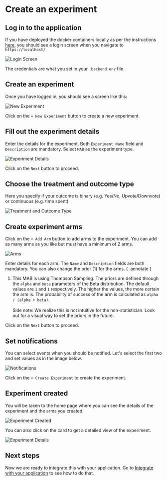 # Create an experiment

## Log in to the application

If you have deployed the docker containers locally as per the instructions [here](../../deploying.md), you should see a login screen when you navigate to `https://localhost/`

![Login Screen](../../images/login.png)

The credentials are what you set in your `.backend.env` file.


## Create an experiment

Once you have logged in, you should see a screen like this:

![New Experiment](../../images/create_experiment/new_experiment.png)

Click on the `+ New Experiment` button to create a new experiment.

## Fill out the experiment details

Enter the details for the experiment. Both `Experiment Name` field and `Description` are mandatory. Select `MAB` as the experiment type.

![Experiment Details](../../images/create_experiment/basic_details.png)

Click on the `Next` button to proceed.

## Choose the treatment and outcome type

Here you specify if your outcome is binary (e.g. Yes/No, Upvote/Downvote) or continuous (e.g. time spent)

![Treatment and Outcome Type](../../images/create_experiment/priors.png)

## Create experiment arms

Click on the `+ Add Arm` button to add arms to the experiment. You can add as many arms as you like but must have a minimum of 2 arms.

![Arms](../../images/create_experiment/arms.png)

Enter details for each arm. The `Name` and `Description` fields are both mandatory. You can also change the prior (1) for the arms.
{ .annotate }

1. This MAB is using Thompson Sampling. The priors are defined through the `alpha` and `beta` parameters of the Beta distribution. The default values are `1` and `1` respectively. The higher the values, the more certain the arm is. The probability of success of the arm is calculated as `alpha / (alpha + beta)`. <br><br>Side note: We realize this is not intuitive for the non-statistician. Look out for a visual way to set the priors in the future.

Click on the `Next` button to proceed.

## Set notifications

You can select events when you should be notified. Let's select the first two and set values as in the image below.

![Notifications](../../images/create_experiment/notifications.png)

Click on the `+ Create Experiment` to create the experiment.

## Experiment created

You will be taken to the home page where you can see the details of the experiment and the arms you created.

![Experiment Created](../../images/create_experiment/experiment_created.png)

You can also click on the card to get a detailed view of the experiment.

![Experiment Details](../../images/create_experiment/view_experiment.png)

## Next steps

Now we are ready to integrate this with your application. Go to [Integrate with your application](./integrate.md) to see how to do that.
